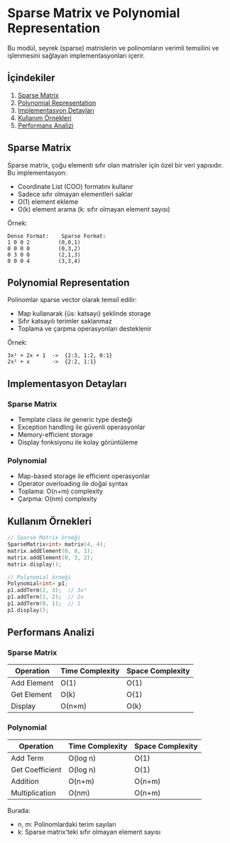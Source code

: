 # Sparse Matrix ve Polynomial Representation

Bu modül, seyrek (sparse) matrislerin ve polinomların verimli temsilini ve işlenmesini sağlayan implementasyonları içerir.

## İçindekiler
1. [Sparse Matrix](#sparse-matrix)
2. [Polynomial Representation](#polynomial-representation)
3. [Implementasyon Detayları](#implementasyon-detayları)
4. [Kullanım Örnekleri](#kullanım-örnekleri)
5. [Performans Analizi](#performans-analizi)

## Sparse Matrix

Sparse matrix, çoğu elementi sıfır olan matrisler için özel bir veri yapısıdır. Bu implementasyon:

- Coordinate List (COO) formatını kullanır
- Sadece sıfır olmayan elementleri saklar
- O(1) element ekleme
- O(k) element arama (k: sıfır olmayan element sayısı)

Örnek:
```
Dense Format:    Sparse Format:
1 0 0 2         (0,0,1)
0 0 0 0         (0,3,2)
0 3 0 0         (2,1,3)
0 0 0 4         (3,3,4)
```

## Polynomial Representation

Polinomlar sparse vector olarak temsil edilir:

- Map kullanarak {üs: katsayı} şeklinde storage
- Sıfır katsayılı terimler saklanmaz
- Toplama ve çarpma operasyonları desteklenir

Örnek:
```
3x² + 2x + 1  ->  {2:3, 1:2, 0:1}
2x² + x       ->  {2:2, 1:1}
```

## Implementasyon Detayları

### Sparse Matrix
- Template class ile generic type desteği
- Exception handling ile güvenli operasyonlar
- Memory-efficient storage
- Display fonksiyonu ile kolay görüntüleme

### Polynomial
- Map-based storage ile efficient operasyonlar
- Operator overloading ile doğal syntax
- Toplama: O(n+m) complexity
- Çarpma: O(nm) complexity

## Kullanım Örnekleri

```cpp
// Sparse Matrix örneği
SparseMatrix<int> matrix(4, 4);
matrix.addElement(0, 0, 1);
matrix.addElement(0, 3, 2);
matrix.display();

// Polynomial örneği
Polynomial<int> p1;
p1.addTerm(2, 3);  // 3x²
p1.addTerm(1, 2);  // 2x
p1.addTerm(0, 1);  // 1
p1.display();
```

## Performans Analizi

### Sparse Matrix
| Operation | Time Complexity | Space Complexity |
|-----------|----------------|------------------|
| Add Element | O(1) | O(1) |
| Get Element | O(k) | O(1) |
| Display | O(n×m) | O(k) |

### Polynomial
| Operation | Time Complexity | Space Complexity |
|-----------|----------------|------------------|
| Add Term | O(log n) | O(1) |
| Get Coefficient | O(log n) | O(1) |
| Addition | O(n+m) | O(n+m) |
| Multiplication | O(nm) | O(n+m) |

Burada:
- n, m: Polinomlardaki terim sayıları
- k: Sparse matrix'teki sıfır olmayan element sayısı 